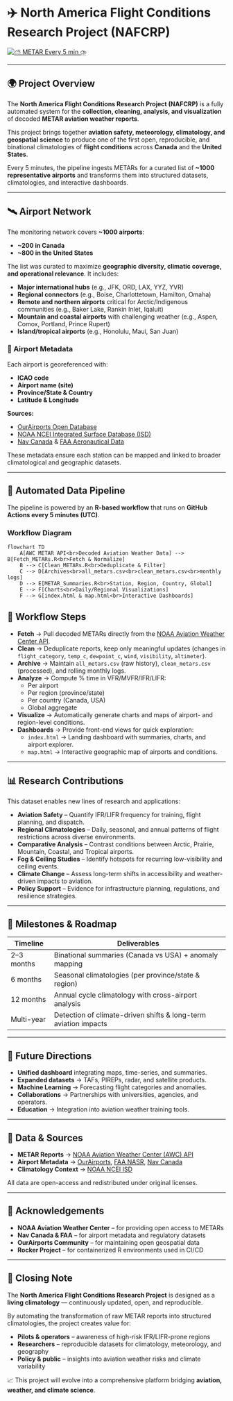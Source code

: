 # ✈️ North America Flight Conditions Research Project (NAFCRP)  

[![⛅ METAR Every 5 min ⛈️](https://github.com/NoahCornish/North-America-Flight-Conditions-Research-Project/actions/workflows/fetch_metars.yml/badge.svg)](https://github.com/NoahCornish/North-America-Flight-Conditions-Research-Project/actions/workflows/fetch_metars.yml)

---

## 🌍 Project Overview  

The **North America Flight Conditions Research Project (NAFCRP)** is a fully automated system for the **collection, cleaning, analysis, and visualization** of decoded **METAR aviation weather reports**.  

This project brings together **aviation safety, meteorology, climatology, and geospatial science** to produce one of the first open, reproducible, and binational climatologies of **flight conditions** across **Canada** and the **United States**.  

Every 5 minutes, the pipeline ingests METARs for a curated list of **~1000 representative airports** and transforms them into structured datasets, climatologies, and interactive dashboards.  

---

## 🛰️ Airport Network  

The monitoring network covers **~1000 airports**:  

- **~200 in Canada**  
- **~800 in the United States**  

The list was curated to maximize **geographic diversity, climatic coverage, and operational relevance**. It includes:  

- **Major international hubs** (e.g., JFK, ORD, LAX, YYZ, YVR)  
- **Regional connectors** (e.g., Boise, Charlottetown, Hamilton, Omaha)  
- **Remote and northern airports** critical for Arctic/Indigenous communities (e.g., Baker Lake, Rankin Inlet, Iqaluit)  
- **Mountain and coastal airports** with challenging weather (e.g., Aspen, Comox, Portland, Prince Rupert)  
- **Island/tropical airports** (e.g., Honolulu, Maui, San Juan)  

### 📍 Airport Metadata  

Each airport is georeferenced with:  
- **ICAO code**  
- **Airport name (site)**  
- **Province/State & Country**  
- **Latitude & Longitude**  

**Sources:**  
- [OurAirports Open Database](https://ourairports.com/data/)  
- [NOAA NCEI Integrated Surface Database (ISD)](https://www.ncei.noaa.gov/products/land-based-station/integrated-surface-database)  
- [Nav Canada](https://www.navcanada.ca/) & [FAA Aeronautical Data](https://nfdc.faa.gov/xwiki/bin/view/NFDC/21DayNASRSubscription)  

These metadata ensure each station can be mapped and linked to broader climatological and geographic datasets.  

---

## 🔄 Automated Data Pipeline  

The pipeline is powered by an **R-based workflow** that runs on **GitHub Actions every 5 minutes (UTC)**.  

### Workflow Diagram  

```mermaid
flowchart TD
    A[AWC METAR API<br>Decoded Aviation Weather Data] --> B[Fetch_METARs.R<br>Fetch & Normalize]
    B --> C[Clean_METARs.R<br>Deduplicate & Filter]
    C --> D[Archives<br>all_metars.csv<br>clean_metars.csv<br>monthly logs]
    D --> E[METAR_Summaries.R<br>Station, Region, Country, Global]
    E --> F[Charts<br>Daily/Regional Visualizations]
    F --> G[index.html & map.html<br>Interactive Dashboards]
```
## 🔄 Workflow Steps  

- **Fetch** → Pull decoded METARs directly from the [NOAA Aviation Weather Center API](https://aviationweather.gov/data/api/).  
- **Clean** → Deduplicate reports, keep only meaningful updates (changes in `flight_category`, `temp_c`, `dewpoint_c`, `wind`, `visibility`, `altimeter`).  
- **Archive** → Maintain `all_metars.csv` (raw history), `clean_metars.csv` (processed), and rolling monthly logs.  
- **Analyze** → Compute % time in VFR/MVFR/IFR/LIFR:  
  - Per airport  
  - Per region (province/state)  
  - Per country (Canada, USA)  
  - Global aggregate  
- **Visualize** → Automatically generate charts and maps of airport- and region-level conditions.  
- **Dashboards** → Provide front-end views for quick exploration:  
  - `index.html` → Landing dashboard with summaries, charts, and airport explorer.  
  - `map.html` → Interactive geographic map of airports and conditions.  

---

## 📊 Research Contributions  

This dataset enables new lines of research and applications:  

- **Aviation Safety** – Quantify IFR/LIFR frequency for training, flight planning, and dispatch.  
- **Regional Climatologies** – Daily, seasonal, and annual patterns of flight restrictions across diverse environments.  
- **Comparative Analysis** – Contrast conditions between Arctic, Prairie, Mountain, Coastal, and Tropical airports.  
- **Fog & Ceiling Studies** – Identify hotspots for recurring low-visibility and ceiling events.  
- **Climate Change** – Assess long-term shifts in accessibility and weather-driven impacts to aviation.  
- **Policy Support** – Evidence for infrastructure planning, regulations, and resilience strategies.  

---

## 📅 Milestones & Roadmap  

| Timeline   | Deliverables                                                    |
|------------|-----------------------------------------------------------------|
| 2–3 months | Binational summaries (Canada vs USA) + anomaly mapping          |
| 6 months   | Seasonal climatologies (per province/state & region)            |
| 12 months  | Annual cycle climatology with cross-airport analysis            |
| Multi-year | Detection of climate-driven shifts & long-term aviation impacts |

---

## 🚀 Future Directions  

- **Unified dashboard** integrating maps, time-series, and summaries.  
- **Expanded datasets** → TAFs, PIREPs, radar, and satellite products.  
- **Machine Learning** → Forecasting flight categories and anomalies.  
- **Collaborations** → Partnerships with universities, agencies, and operators.  
- **Education** → Integration into aviation weather training tools.  

---

## 📌 Data & Sources  

- **METAR Reports** → [NOAA Aviation Weather Center (AWC) API](https://aviationweather.gov/data/api/)  
- **Airport Metadata** → [OurAirports](https://ourairports.com/data/), [FAA NASR](https://nfdc.faa.gov/), [Nav Canada](https://www.navcanada.ca/)  
- **Climatology Context** → [NOAA NCEI ISD](https://www.ncei.noaa.gov/products/land-based-station/integrated-surface-database)  

All data are open-access and redistributed under original licenses.  

---

## 🙌 Acknowledgements  

- **NOAA Aviation Weather Center** – for providing open access to METARs  
- **Nav Canada & FAA** – for airport metadata and regulatory datasets  
- **OurAirports Community** – for maintaining open geospatial data  
- **Rocker Project** – for containerized R environments used in CI/CD  

---

## 📌 Closing Note  

The **North America Flight Conditions Research Project** is designed as a **living climatology** — continuously updated, open, and reproducible.  

By automating the transformation of raw METAR reports into structured climatologies, the project creates value for:  

- **Pilots & operators** – awareness of high-risk IFR/LIFR-prone regions  
- **Researchers** – reproducible datasets for climatology, meteorology, and geography  
- **Policy & public** – insights into aviation weather risks and climate variability  

📈 This project will evolve into a comprehensive platform bridging **aviation, weather, and climate science**.  
